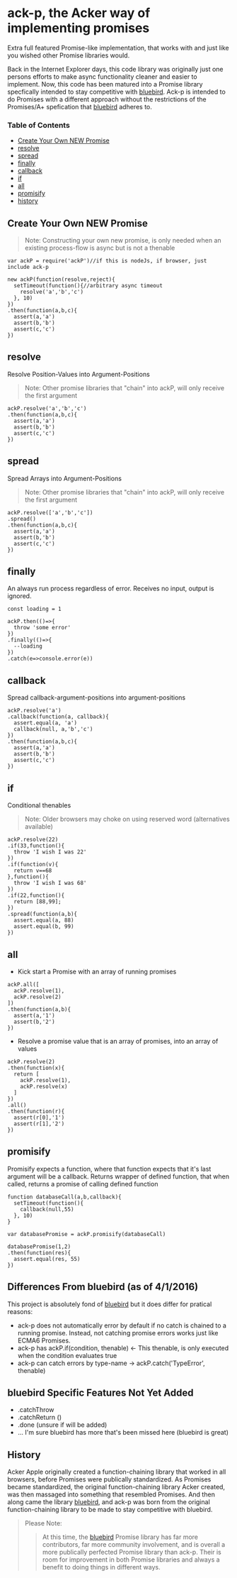 # ack-p, the Acker way of implementing promises
Extra full featured Promise-like implementation, that works with and just like you wished other Promise libraries would.

Back in the Internet Explorer days, this code library was originally just one persons efforts to make async functionality cleaner and easier to implement. Now, this code has been matured into a Promise library specfically intended to stay competitive with [bluebird](http://bluebirdjs.com). Ack-p is intended to do Promises with a different approach without the restrictions of the Promises/A+ spefication that [bluebird](http://bluebirdjs.com) adheres to.

### Table of Contents
- [Create Your Own NEW Promise](#create-your-own-new-promise)
- [resolve](#resolve)
- [spread](#spread)
- [finally](#finally)
- [callback](#callback)
- [if](#if)
- [all](#all)
- [promisify](#promisify)
- [history](#history)

## Create Your Own NEW Promise

> Note: Constructing your own new promise, is only needed when an existing process-flow is async but is not a thenable

```
var ackP = require('ackP')//if this is nodeJs, if browser, just include ack-p

new ackP(function(resolve,reject){
  setTimeout(function(){//arbitrary async timeout
    resolve('a','b','c')
  }, 10)
})
.then(function(a,b,c){
  assert(a,'a')
  assert(b,'b')
  assert(c,'c')
})
```

## resolve
Resolve Position-Values into Argument-Positions

> Note: Other promise libraries that "chain" into ackP, will only receive the first argument

```
ackP.resolve('a','b','c')
.then(function(a,b,c){
  assert(a,'a')
  assert(b,'b')
  assert(c,'c')
})
```


## spread
Spread Arrays into Argument-Positions

> Note: Other promise libraries that "chain" into ackP, will only receive the first argument

```
ackP.resolve(['a','b','c'])
.spread()
.then(function(a,b,c){
  assert(a,'a')
  assert(b,'b')
  assert(c,'c')
})
```

## finally
An always run process regardless of error. Receives no input, output is ignored.

```
const loading = 1

ackP.then(()=>{
  throw 'some error'
})
.finally(()=>{
  --loading
})
.catch(e=>console.error(e))
```


## callback
Spread callback-argument-positions into argument-positions
```
ackP.resolve('a')
.callback(function(a, callback){
  assert.equal(a, 'a')
  callback(null, a,'b','c')
})
.then(function(a,b,c){
  assert(a,'a')
  assert(b,'b')
  assert(c,'c')
})
```


## if
Conditional thenables

> Note: Older browsers may choke on using reserved word (alternatives available)

```
ackP.resolve(22)
.if(33,function(){
  throw 'I wish I was 22'
})
.if(function(v){
  return v==68
},function(){
  throw 'I wish I was 68'
})
.if(22,function(){
  return [88,99];
})
.spread(function(a,b){
  assert.equal(a, 88)
  assert.equal(b, 99)
})
```


## all

- Kick start a Promise with an array of running promises
```
ackP.all([
  ackP.resolve(1),
  ackP.resolve(2)
])
.then(function(a,b){
  assert(a,'1')
  assert(b,'2')
})
```

- Resolve a promise value that is an array of promises, into an array of values
```
ackP.resolve(2)
.then(function(x){
  return [
    ackP.resolve(1),
    ackP.resolve(x)
  ]
})
.all()
.then(function(r){
  assert(r[0],'1')
  assert(r[1],'2')
})
```

## promisify
Promisify expects a function, where that function expects that it's last argument will be a callback. Returns wrapper of defined function, that when called, returns a promise of calling defined function

```
function databaseCall(a,b,callback){
  setTimeout(function(){
    callback(null,55)
  }, 10)
}

var databasePromise = ackP.promisify(databaseCall)

databasePromise(1,2)
.then(function(res){
  assert.equal(res, 55)
})
```

## Differences From bluebird (as of 4/1/2016)
This project is absolutely fond of [bluebird](http://bluebirdjs.com) but it does differ for pratical reasons:

- ack-p does not automatically error by default if no catch is chained to a running promise. Instead, not catching promise errors works just like ECMA6 Promises.
- ack-p has ackP.if(condition, thenable) <- This thenable, is only executed when the condition evaluates true
- ack-p can catch errors by type-name -> ackP.catch('TypeError', thenable)

## bluebird Specific Features Not Yet Added
- .catchThrow
- .catchReturn ()
- .done (unsure if will be added)
- ... I'm sure bluebird has more that's been missed here (bluebird is great)

## History
Acker Apple originally created a function-chaining library that worked in all browsers, before Promises were publically standardized. As Promises became standardized, the original function-chaining library Acker created, was then massaged into something that resembled Promises. And then along came the library [bluebird](http://bluebirdjs.com), and ack-p was born from the original function-chaining library to be made to stay competitive with bluebird.

> Please Note:
>> At this time, the [bluebird](http://bluebirdjs.com) Promise library has far more contributors, far more community involvement, and is overall a more publically perfected Promise library than ack-p. Their is room for improvement in both Promise libraries and always a benefit to doing things in different ways.